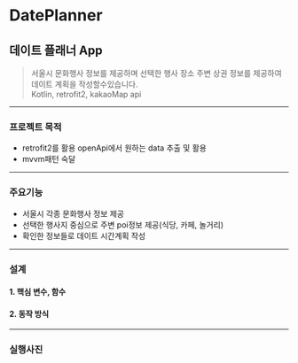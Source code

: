 # DatePlanner
## 데이트 플래너 App  
> 서울시 문화행사 정보를 제공하며 선택한 행사 장소 주변 상권 정보를 제공하여 데이트 계획을 작성할수있습니다.   
> Kotlin, retrofit2, kakaoMap api  
------------
### 프로젝트 목적
+ retrofit2를 활용 openApi에서 원하는 data 추출 및 활용  
+ mvvm패턴 숙달
------------
### 주요기능
+ 서울시 각종 문화행사 정보 제공
+ 선택한 행사지 중심으로 주변 poi정보 제공(식당, 카페, 놀거리)
+ 확인한 정보들로 데이트 시간계획 작성
------------
### 설계
#### 1. 핵심 변수, 함수  

  
#### 2. 동작 방식


------------
### 실행사진


